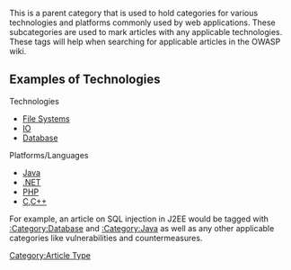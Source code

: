 This is a parent category that is used to hold categories for various
technologies and platforms commonly used by web applications. These
subcategories are used to mark articles with any applicable
technologies. These tags will help when searching for applicable
articles in the OWASP wiki.

## Examples of Technologies

Technologies

  - [File Systems](:Category:File_Systems "wikilink")
  - [IO](:Category:IO "wikilink")
  - [Database](:Category:Database "wikilink")

Platforms/Languages

  - [Java](:Category:Java "wikilink")
  - [.NET](:Category:.NET "wikilink")
  - [PHP](:Category:PHP "wikilink")
  - [C,C++](:Category:C "wikilink")

For example, an article on SQL injection in J2EE would be tagged with
[:Category:Database](:Category:Database "wikilink") and
[:Category:Java](:Category:Java "wikilink") as well as any other
applicable categories like vulnerabilities and countermeasures.

[Category:Article Type](Category:Article_Type "wikilink")